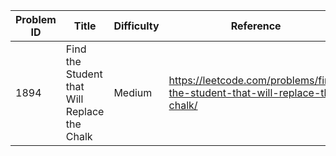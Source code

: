 | Problem ID | Title | Difficulty | Reference
| --- | --- | --- | ---
| 1894 | Find the Student that Will Replace the Chalk | Medium | https://leetcode.com/problems/find-the-student-that-will-replace-the-chalk/
